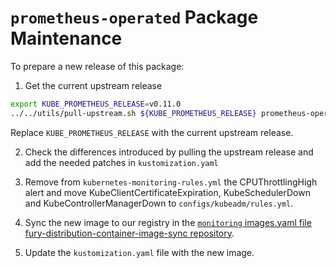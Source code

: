 # `prometheus-operated` Package Maintenance

To prepare a new release of this package:

1. Get the current upstream release

```bash
export KUBE_PROMETHEUS_RELEASE=v0.11.0
../../utils/pull-upstream.sh ${KUBE_PROMETHEUS_RELEASE} prometheus-operated
```

Replace `KUBE_PROMETHEUS_RELEASE` with the current upstream release.

2. Check the differences introduced by pulling the upstream release and add the needed patches in `kustomization.yaml`

3. Remove from `kubernetes-monitoring-rules.yml` the CPUThrottlingHigh alert and move KubeClientCertificateExpiration, KubeSchedulerDown and KubeControllerManagerDown to `configs/kubeadm/rules.yml`.

3. Sync the new image to our registry in the [`monitoring` images.yaml file fury-distribution-container-image-sync repository](https://github.com/sighupio/fury-distribution-container-image-sync/blob/main/modules/monitoring/images.yml).

4. Update the `kustomization.yaml` file with the new image.
